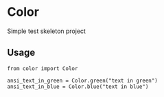 # Color

Simple test skeleton project

## Usage

```
from color import Color

ansi_text_in_green = Color.green("text in green")
ansi_text_in_blue = Color.blue("text in blue")
```

